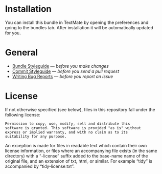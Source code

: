 # Installation

You can install this bundle in TextMate by opening the preferences and going to the bundles tab. After installation it will be automatically updated for you.

# General

* [Bundle Styleguide](http://kb.textmate.org/bundle_styleguide) — _before you make changes_
* [Commit Styleguide](http://kb.textmate.org/commit_styleguide) — _before you send a pull request_
* [Writing Bug Reports](http://kb.textmate.org/writing_bug_reports) — _before you report an issue_

# License

If not otherwise specified (see below), files in this repository fall under the following license:

	Permission to copy, use, modify, sell and distribute this
	software is granted. This software is provided "as is" without
	express or implied warranty, and with no claim as to its
	suitability for any purpose.

An exception is made for files in readable text which contain their own license information, or files where an accompanying file exists (in the same directory) with a “-license” suffix added to the base-name name of the original file, and an extension of txt, html, or similar. For example “tidy” is accompanied by “tidy-license.txt”.